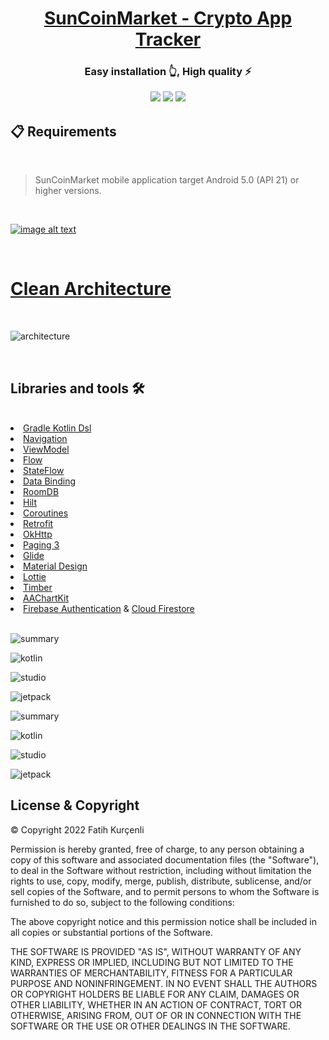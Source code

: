 <h1 align="center"><a href="https://github.com/fatihkurcenli/SunCoinMarket"><strong>SunCoinMarket - Crypto App Tracker</strong></a></h1>
<h3 align="center">
<strong>Easy installation 👆, High quality ⚡</strong>
</p>

<p align="center">
   <a=href="https://github.com/Back-to-Life/BackToLife-Mobile/blob/master/LICENSE">
   <img src="https://img.shields.io/badge/license-MIT-blue.svg">   <a=href="https://github.com/Back-to-Life/BackToLife-Mobile/blob/master/LICENSE">
   <img src="https://img.shields.io/badge/version-1.0.0-blue.svg">
   <a=href="https://github.com/fatihkurcenli/SunCoinMarket/pulls?q=is%3Apr+is%3Aopen+sort%3Aupdated-desc">
   <img src="https://img.shields.io/badge/PRs-Welcome-blue.svg">
</p>

## 📋 Requirements

<br>

> SunCoinMarket mobile application target Android 5.0 (API 21) or higher versions.

      
<br>

[![image alt text](https://user-images.githubusercontent.com/34714108/154484553-8c4f132a-cc1e-4ea3-b820-13f0c958f0d1.png)](https://github.com/fatihkurcenli/SunCoinMarket/blob/master/apk/app-release.apk)
     
 <br>

# **[Clean Architecture](https://blog.cleancoder.com/uncle-bob/2012/08/13/the-clean-architecture.html)**

 <br>

![architecture](https://user-images.githubusercontent.com/34714108/154457162-c0c1ba37-1cb1-422b-aacf-34834fcf9d33.png)

 <br>

## **Libraries and tools 🛠**

<br>

<li><a href="https://docs.gradle.org/current/userguide/kotlin_dsl.html">Gradle Kotlin Dsl</a></li>
<li><a href="https://developer.android.com/topic/libraries/architecture/navigation/">Navigation</a></li>
<li><a href="https://developer.android.com/topic/libraries/architecture/viewmodel">ViewModel</a></li>
<li><a href="https://kotlin.github.io/kotlinx.coroutines/kotlinx-coroutines-core/kotlinx.coroutines.flow/-flow/">Flow</a></li>
<li><a href="https://developer.android.com/kotlin/flow/stateflow-and-sharedflow">StateFlow</a></li>
<li><a href="https://developer.android.com/topic/libraries/data-binding">Data Binding</a></li>
<li><a href="https://developer.android.com/topic/libraries/architecture/room">RoomDB</a></li>
<li><a href="https://developer.android.com/training/dependency-injection/hilt-android">Hilt</a></li>
<li><a href="https://developer.android.com/kotlin/coroutines">Coroutines</a></li>
<li><a href="https://github.com/square/retrofit">Retrofit</a></li>
<li><a href="https://github.com/square/okhttp">OkHttp</a></li>
<li><a href="https://developer.android.com/topic/libraries/architecture/paging/v3-overview">Paging 3</a></li>
<li><a href="https://bumptech.github.io/glide">Glide</a></li>
<li><a href="https://material.io/develop/android/docs/getting-started/">Material Design</a></li>
<li><a href="https://lottiefiles.com">Lottie</a></li>
<li><a href="https://github.com/JakeWharton/timber">Timber</a></li>
<li><a href="https://github.com/AAChartModel/AAChartKit">AAChartKit</a></li>
<li><a href="https://firebase.google.com/products/auth">Firebase Authentication</a> & <a href="https://firebase.google.com/products/firestore">Cloud Firestore</a> </li>

 <br>
      
![summary](https://user-images.githubusercontent.com/34714108/154481188-ed3e4857-4c18-43e4-90b4-f1cd26a3af5f.png)

![kotlin](https://user-images.githubusercontent.com/34714108/154481257-fdf46a30-26d5-4735-9c25-28b73215fc4b.png)

![studio](https://user-images.githubusercontent.com/34714108/154481260-1bf73ba6-7937-4cc3-904c-55c3d5bb5d24.png)

![jetpack](https://user-images.githubusercontent.com/34714108/154481249-b72acf7c-a5d8-4310-987e-951c928463ec.png)


 ![summary](https://user-images.githubusercontent.com/34714108/154481188-ed3e4857-4c18-43e4-90b4-f1cd26a3af5f.png)

![kotlin](https://user-images.githubusercontent.com/34714108/154481257-fdf46a30-26d5-4735-9c25-28b73215fc4b.png)

![studio](https://user-images.githubusercontent.com/34714108/154481260-1bf73ba6-7937-4cc3-904c-55c3d5bb5d24.png)

![jetpack](https://user-images.githubusercontent.com/34714108/154481249-b72acf7c-a5d8-4310-987e-951c928463ec.png)

## **License & Copyright**


   © Copyright 2022 Fatih Kurçenli

   Permission is hereby granted, free of charge, to any person obtaining a copy of this software and associated documentation files (the "Software"), to deal in the Software without restriction, including without limitation the rights to use, copy, modify, merge, publish, distribute, sublicense, and/or sell copies of the Software, and to permit persons to whom the Software is furnished to do so, subject to the following conditions:

   The above copyright notice and this permission notice shall be included in all copies or substantial portions of the Software.

   THE SOFTWARE IS PROVIDED "AS IS", WITHOUT WARRANTY OF ANY KIND, EXPRESS OR IMPLIED, INCLUDING BUT NOT LIMITED TO THE WARRANTIES OF MERCHANTABILITY, FITNESS FOR A PARTICULAR PURPOSE AND NONINFRINGEMENT. IN NO EVENT SHALL THE AUTHORS OR COPYRIGHT HOLDERS BE LIABLE FOR ANY CLAIM, DAMAGES OR OTHER LIABILITY, WHETHER IN AN ACTION OF CONTRACT, TORT OR OTHERWISE, ARISING FROM, OUT OF OR IN CONNECTION WITH THE SOFTWARE OR THE USE OR OTHER DEALINGS IN THE SOFTWARE.

